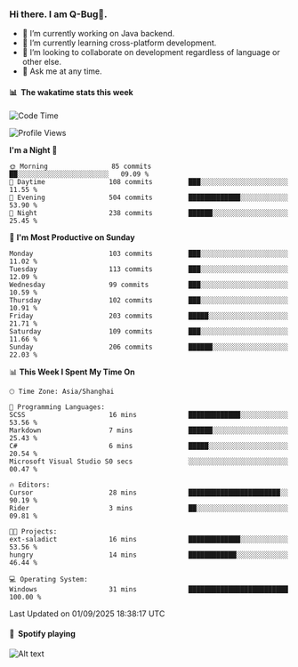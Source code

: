### Hi there. I am Q-Bug🐞.

- 🔭 I’m currently working on Java backend.
- 🌱 I’m currently learning cross-platform development.
- 👯 I’m looking to collaborate on development regardless of language or other else.
- 💬 Ask me at any time.

#### 📊 &nbsp;**The wakatime stats this week**  
<!--START_SECTION:waka-->
![Code Time](http://img.shields.io/badge/Code%20Time-352%20hrs%2017%20mins-blue)

![Profile Views](http://img.shields.io/badge/Profile%20Views-0-blue)

**I'm a Night 🦉** 

```text
🌞 Morning                85 commits          ██░░░░░░░░░░░░░░░░░░░░░░░   09.09 % 
🌆 Daytime                108 commits         ███░░░░░░░░░░░░░░░░░░░░░░   11.55 % 
🌃 Evening                504 commits         █████████████░░░░░░░░░░░░   53.90 % 
🌙 Night                  238 commits         ██████░░░░░░░░░░░░░░░░░░░   25.45 % 
```
📅 **I'm Most Productive on Sunday** 

```text
Monday                   103 commits         ███░░░░░░░░░░░░░░░░░░░░░░   11.02 % 
Tuesday                  113 commits         ███░░░░░░░░░░░░░░░░░░░░░░   12.09 % 
Wednesday                99 commits          ███░░░░░░░░░░░░░░░░░░░░░░   10.59 % 
Thursday                 102 commits         ███░░░░░░░░░░░░░░░░░░░░░░   10.91 % 
Friday                   203 commits         █████░░░░░░░░░░░░░░░░░░░░   21.71 % 
Saturday                 109 commits         ███░░░░░░░░░░░░░░░░░░░░░░   11.66 % 
Sunday                   206 commits         ██████░░░░░░░░░░░░░░░░░░░   22.03 % 
```


📊 **This Week I Spent My Time On** 

```text
🕑︎ Time Zone: Asia/Shanghai

💬 Programming Languages: 
SCSS                     16 mins             █████████████░░░░░░░░░░░░   53.56 % 
Markdown                 7 mins              ██████░░░░░░░░░░░░░░░░░░░   25.43 % 
C#                       6 mins              █████░░░░░░░░░░░░░░░░░░░░   20.54 % 
Microsoft Visual Studio S0 secs              ░░░░░░░░░░░░░░░░░░░░░░░░░   00.47 % 

🔥 Editors: 
Cursor                   28 mins             ███████████████████████░░   90.19 % 
Rider                    3 mins              ██░░░░░░░░░░░░░░░░░░░░░░░   09.81 % 

🐱‍💻 Projects: 
ext-saladict             16 mins             █████████████░░░░░░░░░░░░   53.56 % 
hungry                   14 mins             ████████████░░░░░░░░░░░░░   46.44 % 

💻 Operating System: 
Windows                  31 mins             █████████████████████████   100.00 % 
```


 Last Updated on 01/09/2025 18:38:17 UTC
<!--END_SECTION:waka-->

#### 🎵 &nbsp;**Spotify playing**  
![Alt text](https://spotify-recently-played-readme.vercel.app/api?user=e5y1o4x7kdt9kf2blu4wvmb4s&unique={true|1|on|yes})
